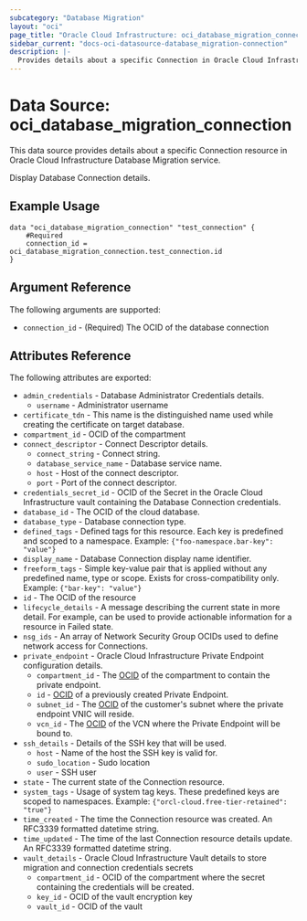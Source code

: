 ```yaml
---
subcategory: "Database Migration"
layout: "oci"
page_title: "Oracle Cloud Infrastructure: oci_database_migration_connection"
sidebar_current: "docs-oci-datasource-database_migration-connection"
description: |-
  Provides details about a specific Connection in Oracle Cloud Infrastructure Database Migration service
---
```


# Data Source: oci_database_migration_connection
This data source provides details about a specific Connection resource in Oracle Cloud Infrastructure Database Migration service.

Display Database Connection details.

## Example Usage

```hcl
data "oci_database_migration_connection" "test_connection" {
	#Required
	connection_id = oci_database_migration_connection.test_connection.id
}
```

## Argument Reference

The following arguments are supported:

* `connection_id` - (Required) The OCID of the database connection 


## Attributes Reference

The following attributes are exported:

* `admin_credentials` - Database Administrator Credentials details. 
	* `username` - Administrator username 
* `certificate_tdn` - This name is the distinguished name used while creating the certificate on target database. 
* `compartment_id` - OCID of the compartment 
* `connect_descriptor` - Connect Descriptor details. 
	* `connect_string` - Connect string. 
	* `database_service_name` - Database service name. 
	* `host` - Host of the connect descriptor. 
	* `port` - Port of the connect descriptor. 
* `credentials_secret_id` - OCID of the Secret in the Oracle Cloud Infrastructure vault containing the Database Connection credentials. 
* `database_id` - The OCID of the cloud database. 
* `database_type` - Database connection type. 
* `defined_tags` - Defined tags for this resource. Each key is predefined and scoped to a namespace. Example: `{"foo-namespace.bar-key": "value"}` 
* `display_name` - Database Connection display name identifier. 
* `freeform_tags` - Simple key-value pair that is applied without any predefined name, type or scope. Exists for cross-compatibility only. Example: `{"bar-key": "value"}` 
* `id` - The OCID of the resource 
* `lifecycle_details` - A message describing the current state in more detail. For example, can be used to provide actionable information for a resource in Failed state. 
* `nsg_ids` - An array of Network Security Group OCIDs used to define network access for Connections. 
* `private_endpoint` - Oracle Cloud Infrastructure Private Endpoint configuration details. 
	* `compartment_id` - The [OCID](https://docs.cloud.oracle.com/iaas/Content/General/Concepts/identifiers.htm) of the compartment to contain the private endpoint. 
	* `id` - [OCID](https://docs.cloud.oracle.com/iaas/Content/General/Concepts/identifiers.htm) of a previously created Private Endpoint. 
	* `subnet_id` - The [OCID](https://docs.cloud.oracle.com/iaas/Content/General/Concepts/identifiers.htm) of the customer's subnet where the private endpoint VNIC will reside. 
	* `vcn_id` - The [OCID](https://docs.cloud.oracle.com/iaas/Content/General/Concepts/identifiers.htm) of the VCN where the Private Endpoint will be bound to. 
* `ssh_details` - Details of the SSH key that will be used. 
	* `host` - Name of the host the SSH key is valid for. 
	* `sudo_location` - Sudo location 
	* `user` - SSH user 
* `state` - The current state of the Connection resource. 
* `system_tags` - Usage of system tag keys. These predefined keys are scoped to namespaces. Example: `{"orcl-cloud.free-tier-retained": "true"}` 
* `time_created` - The time the Connection resource was created. An RFC3339 formatted datetime string. 
* `time_updated` - The time of the last Connection resource details update. An RFC3339 formatted datetime string. 
* `vault_details` - Oracle Cloud Infrastructure Vault details to store migration and connection credentials secrets 
	* `compartment_id` - OCID of the compartment where the secret containing the credentials will be created. 
	* `key_id` - OCID of the vault encryption key 
	* `vault_id` - OCID of the vault 

